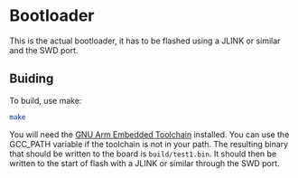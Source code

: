 # Bootloader

This is the actual bootloader, it has to be flashed using a JLINK or similar and the SWD port.

## Buiding

To build, use make:

```bash
make
```

You will need the [GNU Arm Embedded Toolchain](https://developer.arm.com/downloads/-/arm-gnu-toolchain-downloads) installed. You can use the GCC_PATH variable if the toolchain is not in your path. The resulting binary that should be written to the board is `build/test1.bin`. It should then be written to the start of flash with a JLINK or similar through the SWD port.